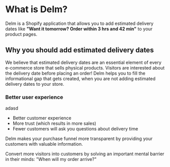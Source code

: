 # What is Delm?

Delm is a Shopify application that allows you to add estimated delivery dates like **"Want it tomorrow? Order within 3 hrs and 42 min"** to your product pages.

## Why you should add estimated delivery dates

We believe that estimated delivery dates are an essential element of every e-commerce store that sells physical products. Visitors are interested about the delivery date before placing an order! Delm helps you to fill the informational gap that gets created, when you are not adding estimated delivery dates to your store.

### Better user experience

adasd



* Better customer experience
* More trust (which results in more sales)
* Fewer customers will ask you questions about delivery time

Delm makes your purchase funnel more transparent by providing your customers with valuable information.

Convert more visitors into customers by solving an important mental barrier in their minds: "When will my order arrive?"
